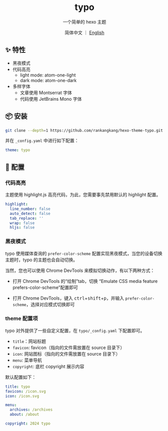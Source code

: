 <h1 align="center">typo</h1>

<p align="center">一个简单的 hexo 主题</p>

<p align='center'>
简体中文 ｜ <a href="https://github.com/rankangkang/hexo-theme-typo/blob/main/README.en.md">English</a>
</p>

## ✨ 特性

- 黑夜模式
- 代码高亮
  - light mode: atom-one-light
  - dark mode: atom-one-dark
- 多样字体
  - 文章使用 Montserrat 字体
  - 代码使用 JetBrains Mono 字体

## 📦 安装

```bash
git clone --depth=1 https://github.com/rankangkang/hexo-theme-typo.git themes/typo
```

并在 `_config.yaml` 中进行如下配置：

```yaml _config.yaml
theme: typo
```

## 🌈 配置

### 代码高亮

主题使用 highlight.js 高亮代码，为此，您需要事先禁用默认的 highlight 配置。

```yaml _config.yaml
highlight:
  line_number: false
  auto_detect: false
  tab_replace: ''
  wrap: false
  hljs: false
```

### 黑夜模式

typo 使用媒体查询的 `prefer-color-scheme` 配置实现黑夜模式，当您的设备切换主题时，typo 的主题也会自动切换。

当然，您也可以使用 Chrome DevTools 来模拟切换动作，有以下两种方式：

- 打开 Chrome DevTools 的“绘制”tab，切换 “Emulate CSS media feature prefers-color-scheme”配置即可

- 打开 Chrome DevTools，键入 <kbd>ctrl</kbd>+<kbd>shift</kbd>+<kbd>p</kbd>，并输入 `prefer-color-scheme`，选择对应模式切换即可

### theme 配置项

typo 对外提供了一些自定义配置，在 `typo/_config.yaml` 下配置即可。

- `title`：网站标题
- `favicon`: favicon（指向的文件需放置在 source 目录下）
- `icon`: 网站图标（指向的文件需放置在 source 目录下）
- `menu`: 菜单导航
- `copyright`: 底栏 copyright 展示内容

默认配置如下：

```yaml typo/_config.yaml
title: typo
favicon: /icon.svg
icon: /icon.svg

menu:
  archives: /archives
  about: /about

copyright: 2024 typo
```
